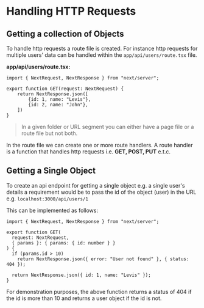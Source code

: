 # Handling HTTP Requests

## Getting a collection of Objects
To handle http requests a route file is created. For instance http requests for multiple users' data can be handled within the `app/api/users/route.tsx` file.

**app/api/users/route.tsx:**

```TSX
import { NextRequest, NextResponse } from "next/server";

export function GET(request: NextRequest) {
    return NextResponse.json([
        {id: 1, name: "Levis"},
        {id: 2, name: "John"},
    ])
}
```

> In a given folder or URL segment you can either have a page file or a route file but not both.

In the route file we can create one or more route handlers. A route handler is a function that handles http requests i.e. **GET, POST, PUT** e.t.c.

## Getting a Single Object

To create an api endpoint for getting a single object e.g. a single user's details a requirement would be to pass the id of the object (user) in the URL e.g. `localhost:3000/api/users/1`

This can be implemented as follows:

```TSX
import { NextRequest, NextResponse } from "next/server";

export function GET(
  request: NextRequest,
  { params }: { params: { id: number } }
) {
  if (params.id > 10)
    return NextResponse.json({ error: "User not found" }, { status: 404 });

  return NextResponse.json({ id: 1, name: "Levis" });
}

```

For demonstration purposes, the above function returns a status of 404 if the id is more than 10 and returns a user object if the id is not.